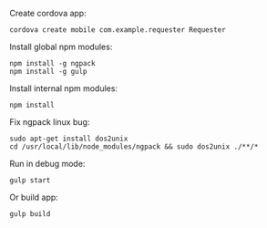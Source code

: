 Create cordova app:

    cordova create mobile com.example.requester Requester

Install global npm modules:

    npm install -g ngpack
    npm install -g gulp

Install internal npm modules:

    npm install

Fix ngpack linux bug:

    sudo apt-get install dos2unix
    cd /usr/local/lib/node_modules/ngpack && sudo dos2unix ./**/*

Run in debug mode:

    gulp start

Or build app:

    gulp build
